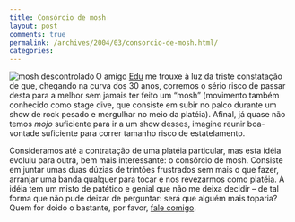 ```yaml
---
title: Consórcio de mosh
layout: post
comments: true
permalink: /archives/2004/03/consorcio-de-mosh.html/
categories:
---
```

<img src="//chester.me/img/blig/mosh.jpg" border=0 alt="mosh descontrolado" align="left">O amigo <a href="http://www.stoneagescanners.com/edu" >Edu</a> me trouxe à luz da triste constatação de que, chegando na curva dos 30 anos, corremos o sério risco de passar desta para a melhor sem jamais ter feito um &#8220;mosh&#8221; (movimento também conhecido como stage dive, que consiste em subir no palco durante um show de rock pesado e mergulhar no meio da platéia). Afinal, já quase não temos *mojo* suficiente para ir a um show desses, imagine reunir boa-vontade suficiente para correr tamanho risco de estatelamento.

Consideramos até a contratação de uma platéia particular, mas esta idéia evoluiu para outra, bem mais interessante: o consórcio de mosh. Consiste em juntar umas duas dúzias de trintões frustrados sem mais o que fazer, arranjar uma banda qualquer para tocar e nos revezarmos como platéia. A idéia tem um misto de patético e genial que não me deixa decidir &#8211; de tal forma que não pude deixar de perguntar: será que alguém mais toparia? Quem for doido o bastante, por favor, <a href="fale.html">fale comigo</a>.
